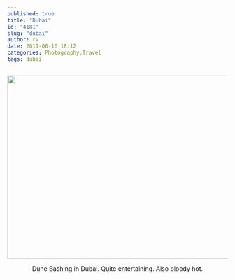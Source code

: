 ```yaml
---
published: true
title: "Dubai"
id: "4181"
slug: "dubai"
author: rv
date: 2011-06-16 18:12
categories: Photography,Travel
tags: dubai
---
```

<a href="https://s3.amazonaws.com/cfwblog/uploads/2011/06/IMG_0089.jpg"><img class="aligncenter size-full wp-image-4183" title="IMG_0089sml" src="https://s3.amazonaws.com/cfwblog/uploads/2011/06/IMG_0089sml.jpg" alt="" width="800" height="419" /></a>
<p style="text-align: center;">Dune Bashing in Dubai. Quite entertaining. Also bloody hot.</p>